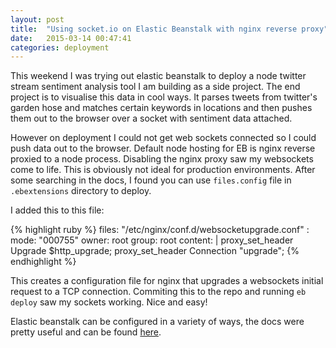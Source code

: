 ```yaml
---
layout: post
title:  "Using socket.io on Elastic Beanstalk with nginx reverse proxy"
date:   2015-03-14 00:47:41
categories: deployment
---
```



This weekend I was trying out elastic beanstalk to deploy a node twitter stream sentiment analysis tool I am building as a side project. The end project is to visualise this data in cool ways. It parses tweets from twitter's garden hose and matches certain keywords in locations and then pushes them out to the browser over a socket with sentiment data attached.

However on deployment I could not get web sockets connected so I could push data out to the browser. Default node hosting for EB is nginx reverse proxied to a node process. Disabling the nginx proxy saw my websockets come to life. This is obviously not ideal for production environments. After some searching in the docs, I found you can use `files.config` file in `.ebextensions` directory to deploy.

I added this to this file:

{% highlight ruby %}
files:
    "/etc/nginx/conf.d/websocketupgrade.conf" :
        mode: "000755"
        owner: root
        group: root
        content: |
             proxy_set_header        Upgrade         $http_upgrade;
             proxy_set_header        Connection      "upgrade";
{% endhighlight %}

This creates a configuration file for nginx that upgrades a websockets initial request to a TCP connection. Commiting this to the repo and running `eb deploy` saw my sockets working. Nice and easy!

Elastic beanstalk can be configured in a variety of ways, the docs were pretty useful and can be found [here][ebdocs].

[ebdocs]: http://docs.aws.amazon.com/elasticbeanstalk/latest/dg/customize-containers-ec2.html#customize-containers-format-files










